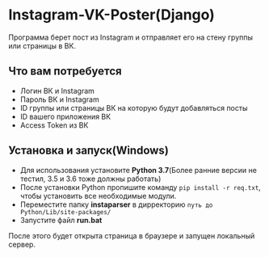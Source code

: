 # Instagram-VK-Poster(Django)
Программа берет пост из Instagram и отправляет его на стену группы или страницы в ВК.

## Что вам потребуется
- Логин ВК и Instagram
- Пароль ВК и Instagram
- ID группы или страницы ВК на которую будут добавляться посты
- ID вашего приложения ВК
- Access Token из ВК

## Установка и запуск(Windows)
- Для использования установите **Python 3.7**(Более ранние версии не тестил, 3.5 и 3.6 тоже должны работать)
- После установки Python пропишите команду `pip install -r req.txt`, чтобы установить все необходимые модули. 
- Переместите папку **instaparser** в дирректорию `путь до Python/Lib/site-packages/`
- Запустите файл **run.bat**

После этого будет открыта страница в браузере и запущен локальный сервер.
